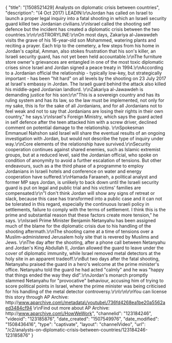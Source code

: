 {
    "title": "[1508521429] Analysts on diplomatic crisis between countries",
    "description": "(4 Oct 2017) LEADIN:\r\nJordan has called on Israel to launch a proper legal inquiry into a fatal shooting in which an Israeli security guard killed two Jordanian civilians.\r\nIsrael called the shooting self defence but the incident has created a diplomatic crisis between the two countries.\r\n\r\nSTRORYLINE:\r\nOn most days, Zakariya al-Jawawdeh visits the grave of his 16-year-old son Mohammed, watering plants and reciting a prayer. Each trip to the cemetery, a few steps from his home in Jordan's capital, Amman, also stokes frustration that his son's killer, an Israeli security guard, has not yet been held accountable.\r\nThe furniture store owner's grievances are entangled in one of the most toxic diplomatic crises since Israel and Jordan signed a peace treaty in 1994.\r\nAccording to a Jordanian official the relationship - typically low-key, but strategically important - has been \"hit hard\" on all levels by the shooting on 23 July 2017 at Israel's embassy in Jordan. The Israeli guard behind the attack also killed his middle-aged Jordanian landlord. \r\nZakariya al-Jawawdeh is demanding justice for his son:\r\n\"This is a sovereign country and has its ruling system and has its law, so the law must be implemented, not only for my sake, this is for the sake of all Jordanians, and for all Jordanians not to feel weak and not to say that Jordanians are losing their rights in their own country,\" he says.\r\nIsrael's Foreign Ministry, which says the guard acted in self defence after the teen attacked him with a screw driver, declined comment on potential damage to the relationship. \r\nSpokesman Emmanuel Nahshon said Israel will share the eventual results of an ongoing investigation with Jordan, but would not describe the type of inquiry under way.\r\nCore elements of the relationship have survived.\r\nSecurity cooperation continues against shared enemies, such as Islamic extremist groups, but at a reduced level, said the Jordanian official, who spoke on condition of anonymity to avoid a further escalation of tensions. But other endeavours, such as a the third phase of a programme to employ Jordanians in Israeli hotels and conference on water and energy cooperation have suffered.\r\nHamada Faraaneh, a political analyst and former MP says Jordan, is unlikely to back down until the Israeli security guard is put on legal and public trial and his victims' families are compensated:\r\n\"I don't think Jordan will show any signs of retreat or slack, because this case has transformed into a public case and it can not be tolerated in this regard, especially the continuous Israeli policy in settlements, failure to comply with the terms of settlement. I think this is the prime and substantial reason that these factors create more tension,\" he says. \r\nIsraeli Prime Minister Benjamin Netanyahu has been assigned much of the blame for the diplomatic crisis due to his handling of the shooting aftermath.\r\nThe shooting came at a time of tensions over a Muslim-administered Jerusalem holy site that is revered by Muslims and Jews. \r\nThe day after the shooting, after a phone call between Netanyahu and Jordan's King Abdullah II, Jordan allowed the guard to leave under the cover of diplomatic immunity, while Israel removed metal detectors at the holy site in an apparent tradeoff.\r\nBut two days after the fatal shooting, Netanyahu praised the guard in a hero's welcome at the prime minister's office. Netanyahu told the guard he had acted \"calmly\" and he was \"happy that things ended the way they did\".\r\nJordan's monarch promptly slammed Netanyahu for \"provocative\" behaviour, accusing him of trying to score political points in Israel, where the prime minister was being criticised for his handling of the metal detector controversy.\r\n\r\n\r\nYou can license this story through AP Archive: http:\/\/www.aparchive.com\/metadata\/youtube\/736fd4268ea1be20a5562aed3484cf94 \r\nFind out more about AP Archive: http:\/\/www.aparchive.com\/HowWeWork",
    "channelid": "123184246",
    "videoid": "123185876",
    "date_created": "1507549976",
    "date_modified": "1508436416",
    "type": "captivate",
    "layout": "channelVideo",
    "url": "\/c2\/analysts-on-diplomatic-crisis-between-countries\/123184246-123185876"
}